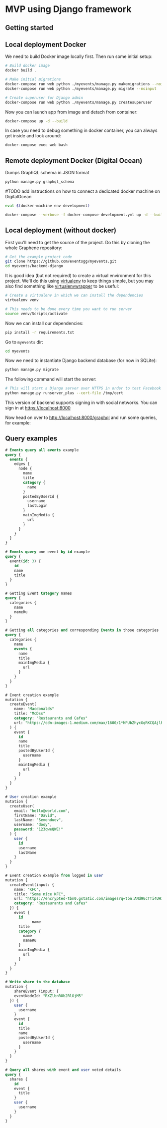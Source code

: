 MVP using Django framework
================================

Getting started
---------------

Local deployment Docker
-----------------------

We need to build Docker image locally first. Then run some initial setup:

```bash
# Build docker image
docker build .

# Make initial migrations
docker-compose run web python ./myevents/manage.py makemigrations --noinput
docker-compose run web python ./myevents/manage.py migrate --noinput

# Create superuser for Django admin
docker-compose run web python ./myevents/manage.py createsuperuser
```

Now you can launch app from image and detach from container:

```bash
docker-compose up -d --build
```

In case you need to debug something in docker container, you can always get inside and look around:

```bash
docker-compose exec web bash
```

Remote deployment Docker (Digital Ocean)
------------------------

Dumps GraphQL schema in JSON format

```bash
python manage.py graphql_schema
```

#TODO add instructions on how to connect a dedicated docker machine on DigitalOcean

```bash
eval $(docker-machine env development)

docker-compose --verbose -f docker-compose-development.yml up -d --build
```

Local deployment (without docker)
---------------------------------

First you'll need to get the source of the project. Do this by cloning the
whole Graphene repository:

```bash
# Get the example project code
git clone https://github.com/eventsgg/myevents.git
cd myevents/backend-django
```

It is good idea (but not required) to create a virtual environment
for this project. We'll do this using
[virtualenv](http://docs.python-guide.org/en/latest/dev/virtualenvs/)
to keep things simple,
but you may also find something like
[virtualenvwrapper](https://virtualenvwrapper.readthedocs.org/en/latest/)
to be useful:

```bash
# Create a virtualenv in which we can install the dependencies
virtualenv venv

# This needs to be done every time you want to run server
source venv/Scripts/activate
```

Now we can install our dependencies:

```bash
pip install -r requirements.txt
```

Go to `myevents` dir:

```bash
cd myevents
```

Now we need to instantiate Django backend database (for now in SQLite):

```bash
python manage.py migrate
```

The following command will start the server:

```bash
# This will start a Django server over HTTPS in order to test Facebook login
python manage.py runserver_plus --cert-file /tmp/cert
```

This version of backend supports signing in with social networks. You can sign in at [https://localhost:8000](https://localhost:8000)

Now head on over to
[http://localhost:8000/graphql](http://localhost:8000/graphql)
and run some queries, for example:


Query examples
--------------

```sql
# Events query all events example
query {
  events {
    edges {
      node {
        name
        title
        category {
          name
        }
        postedByUserId {
          username
          lastLogin
        }
        mainImgMedia {
          url
        }
      }
    }
  }
}
```


```sql
# Events query one event by id example
query {
  event(id: 3) {
    id
    name
    title
  }
}
```

```sql
# Getting Event Category names
query {
  categories {
    name
    nameRu
  }
}
```

```sql
# Getting all categories and corresponding Events in those categories
query {
  categories {
    name
    events {
      name
      title
      mainImgMedia {
        url
      }
    }
  }
}
```

```sql
# Event creation example
mutation {
  createEvent(
    name: "Macdonalds"
    title: "McDss"
    category: "Restaurants and Cafes"
    url: "https://cdn-images-1.medium.com/max/1600/1*hPUbZhycGqRKCQAjlhRN7w.jpeg"
  ) {
    event {
      id
      name
      title
      postedByUserId {
        username
      }
      mainImgMedia {
        url
      }
    }
  }
}
```

```sql
# User creation example
mutation {
  createUser(
    email: "hello@world.com",
    firstName: "David",
    lastName: "Semenduev",
    username: "dooy",
    password: "123qweQWE!"
  ) {
    user {
      id
      username
      lastName
    }
  }
}
```

```sql
# Event creation example from logged in user
mutation {
  createEvent(input: {
    name: "KFC",
    title: "Some nice KFC",
    url: "https://encrypted-tbn0.gstatic.com/images?q=tbn:ANd9GcTTi4UH7FsdDVcjtFYlJYUCRiqna50txDDjqmz7vX-NzlhUqx2M",
    category: "Restaurants and Cafes"
  }) {
    event {
      id
			name
      title
      category {
        name
        nameRu
      }
      mainImgMedia {
        url
      }
    }
  }
}
```

```sql
# Write share to the database
mutation {
	shareEvent (input: {
    eventNodeId: "RXZlbnROb2RlOjM5"
  }) {
    user {
      username
    }
    event {
      id
      title
      name
      postedByUserId {
        username
      }
    }
  }
}
```

```sql
# Query all shares with event and user voted details
query {
  shares {
    id
    event {
      title
    }
    user {
      username
    }
  }
}
```